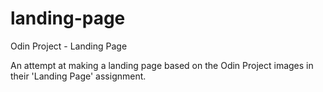 # landing-page
Odin Project - Landing Page 

An attempt at making a landing page based on the Odin Project images in their 'Landing Page' assignment. 
